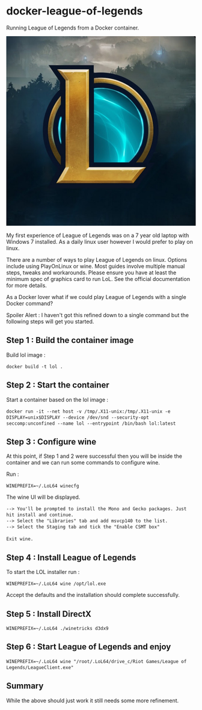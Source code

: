 # docker-league-of-legends

Running League of Legends from a Docker container.

![lol](img/lol.jpg)

My first experience of League of Legends was on a 7 year old laptop with Windows 7 installed. As a daily linux user however I would prefer to play on linux.

There are a number of ways to play League of Legends on linux.  Options include using PlayOnLinux or wine.  Most guides involve multiple manual steps, tweaks and workarounds. Please ensure you have at least the minimum spec of graphics card to run LoL. See the official documentation for more details.

As a Docker lover what if we could play League of Legends with a single Docker command?

Spoiler Alert : I haven't got this refined down to a single command but the following steps will get you started.


## Step 1 : Build the container image

Build lol image :
```
docker build -t lol .
``` 

## Step 2 : Start the container

Start a container based on the lol image : 

```
docker run -it --net host -v /tmp/.X11-unix:/tmp/.X11-unix -e DISPLAY=unix$DISPLAY --device /dev/snd --security-opt seccomp:unconfined --name lol --entrypoint /bin/bash lol:latest
```

## Step 3 : Configure wine

At this point, if Step 1 and 2 were successful then you will be inside the container and we can run some commands to configure wine.

Run :
```
WINEPREFIX=~/.LoL64 winecfg
```

The wine UI will be displayed. 
```
--> You'll be prompted to install the Mono and Gecko packages. Just hit install and continue.  
--> Select the "Libraries" tab and add msvcp140 to the list.
--> Select the Staging tab and tick the "Enable CSMT box"

Exit wine.
```

## Step 4 : Install League of Legends

To start the LOL installer run :
```
WINEPREFIX=~/.LoL64 wine /opt/lol.exe
```
Accept the defaults and the installation should complete successfully.

## Step 5 : Install DirectX
```
WINEPREFIX=~/.LoL64 ./winetricks d3dx9
```

## Step 6 : Start League of Legends and enjoy
```
WINEPREFIX=~/.LoL64 wine "/root/.LoL64/drive_c/Riot Games/League of Legends/LeagueClient.exe"
```

## Summary

While the above should just work it still needs some more refinement.

